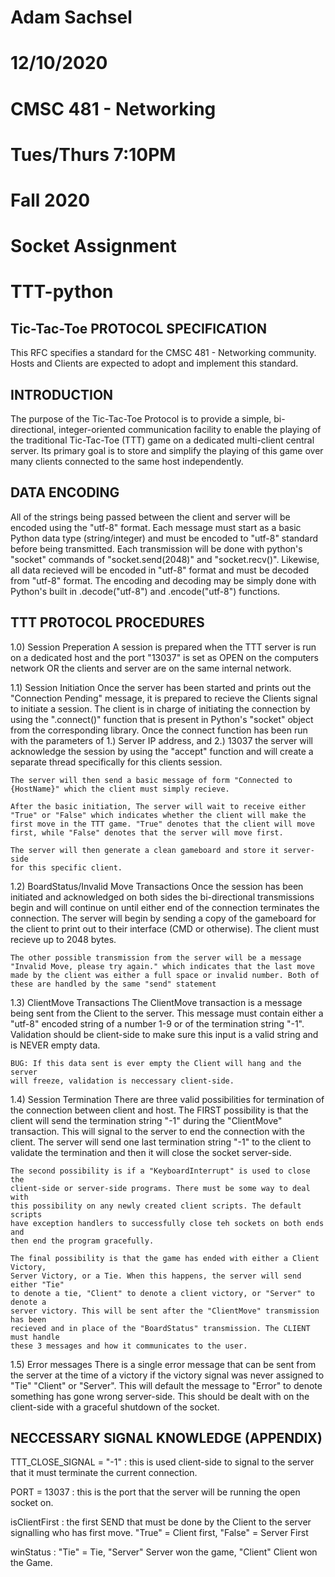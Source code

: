 # Adam Sachsel
# 12/10/2020
# CMSC 481 - Networking
# Tues/Thurs 7:10PM
# Fall 2020
# Socket Assignment
# TTT-python
 
Tic-Tac-Toe PROTOCOL SPECIFICATION
-----------------------------------

This RFC specifies a standard for the CMSC 481 - Networking community.
Hosts and Clients are expected to adopt and implement this standard.

INTRODUCTION
-----------------------------------

The purpose of the Tic-Tac-Toe Protocol is to provide a simple,
bi-directional, integer-oriented communication facility to enable the
playing of the traditional Tic-Tac-Toe (TTT) game on a dedicated
multi-client central server. Its primary goal is to store and simplify the
playing of this game over many clients connected to the same host
independently.

DATA ENCODING
-----------------------------------
All of the strings being passed between the client and server will be
encoded using the "utf-8" format. Each message must start as a basic
Python data type (string/integer) and must be encoded to "utf-8" standard
before being transmitted. Each transmission will be done with python's
"socket" commands of "socket.send(2048)" and "socket.recv()". Likewise,
all data recieved will be encoded in "utf-8" format and must be decoded
from "utf-8" format. The encoding and decoding may be simply done with
Python's built in .decode("utf-8") and .encode("utf-8") functions.

TTT PROTOCOL PROCEDURES
-----------------------------------
1.0) Session Preperation A session is prepared when the TTT server is run
    on a dedicated host and the port "13037" is set as OPEN on the
    computers network OR the clients and server are on the same internal
    network.

1.1) Session Initiation Once the server has been started and prints out
    the "Connection Pending" message, it is prepared to recieve the
    Clients signal to initiate a session. The client is in charge of
    initiating the connection by using the ".connect()" function that is
    present in Python's "socket" object from the corresponding library.
    Once the connect function has been run with the parameters of 1.)
    Server IP address, and 2.) 13037 the server will acknowledge the
    session by using the "accept" function and will create a separate
    thread specifically for this clients session. 
    
    The server will then send a basic message of form "Connected to 
    {HostName}" which the client must simply recieve.

    After the basic initiation, The server will wait to receive either 
    "True" or "False" which indicates whether the client will make the 
    first move in the TTT game. "True" denotes that the client will move 
    first, while "False" denotes that the server will move first.

    The server will then generate a clean gameboard and store it server-side 
    for this specific client.

1.2) BoardStatus/Invalid Move Transactions Once the session has been
    initiated and acknowledged on both sides the bi-directional
    transmissions begin and will continue on until either end of the
    connection terminates the connection. The server will begin by sending
    a copy of the gameboard for the client to print out to their interface
    (CMD or otherwise). The client must recieve up to 2048 bytes. 

    The other possible transmission from the server will be a message 
    "Invalid Move, please try again." which indicates that the last move 
    made by the client was either a full space or invalid number. Both of 
    these are handled by the same "send" statement

1.3) ClientMove Transactions The ClientMove transaction is a message being
    sent from the Client to the server. This message must contain either a
    "utf-8" encoded string of a number 1-9 or of the termination string
    "-1". Validation should be client-side to make sure this input is a
    valid string and is NEVER empty data. 
    
    BUG: If this data sent is ever empty the Client will hang and the server 
    will freeze, validation is neccessary client-side.

1.4) Session Termination There are three valid possibilities for
    termination of the connection between client and host. The FIRST
    possibility is that the client will send the termination string "-1"
    during the "ClientMove" transaction. This will signal to the server to
    end the connection with the client. The server will send one last
    termination string "-1" to the client to validate the termination and
    then it will close the socket server-side.

    The second possibility is if a "KeyboardInterrupt" is used to close the 
    client-side or server-side programs. There must be some way to deal with 
    this possibility on any newly created client scripts. The default scripts 
    have exception handlers to successfully close teh sockets on both ends and 
    then end the program gracefully.

    The final possibility is that the game has ended with either a Client Victory, 
    Server Victory, or a Tie. When this happens, the server will send either "Tie" 
    to denote a tie, "Client" to denote a client victory, or "Server" to denote a 
    server victory. This will be sent after the "ClientMove" transmission has been 
    recieved and in place of the "BoardStatus" transmission. The CLIENT must handle 
    these 3 messages and how it communicates to the user. 

1.5) Error messages There is a single error message that can be sent from
    the server at the time of a victory if the victory signal was never
    assigned to "Tie" "Client" or "Server". This will default the message
    to "Error" to denote something has gone wrong server-side. This should
    be dealt with on the client-side with a graceful shutdown of the
    socket.

NECCESSARY SIGNAL KNOWLEDGE (APPENDIX)
-----------------------------------
TTT_CLOSE_SIGNAL = "-1" : this is used client-side to signal to the server
that it must terminate the current connection.

PORT = 13037 : this is the port that the server will be running the open
socket on.

isClientFirst : the first SEND that must be done by the Client to the
server signalling who has first move. "True" = Client first, "False" =
Server First

winStatus : "Tie" = Tie, "Server" Server won the game, "Client" Client won
the Game.

